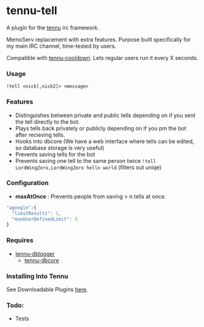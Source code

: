 # tennu-tell

A plugin for the [tennu](https://github.com/Tennu/tennu) irc framework.

MemoServ replacement with extra features. Purpose built specifically for my main IRC channel, time-tested by users.

Compatible with [tennu-cooldown](https://github.com/LordWingZero/tennu-cooldown). Lets regular users run it every X seconds.

### Usage
````!tell <nick[,nick2]> <message>````


### Features
- Distinguishes between private and public tells depending on if you sent the tell directly to the bot.
- Plays tells back privately or publicly depending on if you pm the bot after recieving tells.
- Hooks into dbcore (We have a web interface where tells can be edited, so database storage is very useful)
- Prevents saving tells for the bot
- Prevents saving one tell to the same person twice ````!tell LordWingZero,LordWingZero hello world```` (filters out uniqe)

### Configuration
- **maxAtOnce** : Prevents people from saving > n tells at once.
```` Javascript
"agoogle":{
  "limitResults": 1,
  "maxUserDefinedLimit": 3
}
````

### Requires
- [tennu-dblogger](https://github.com/LordWingZero/tennu-dblogger)
  - [tennu-dbcore](https://github.com/LordWingZero/tennu-dbcore)


### Installing Into Tennu

See Downloadable Plugins [here](https://tennu.github.io/plugins/).

### Todo:

- Tests
